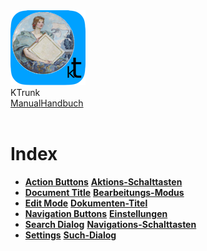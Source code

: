 <div class="logoRow">
  <div class="logoColumn logoColumnLeft">
    <img src="./../logo120.png">
  </div>
  <div class="logoColumn logoColumnRight">
    <div class="vCentered">
      <div class="logoTitle">KTrunk</div>
      <div class="logoTitle"><a href="./../Manual.html"><span class="en">Manual</span><span class="de">Handbuch</span></a></div>
      <div class="logoDescription" style="text-align: right;">&nbsp;</div>
    </div>
  </div>
</div>
<h1>
  Index
</h1>
<ul>
  <li>
    <span class="en"><b><a href="ActionButtons.html">Action Buttons</a></b></span>
    <span class="de"><b><a href="ActionButtons.html">Aktions-Schalttasten</a></b></span>
  </li>
  <li>
    <span class="en"><b><a href="DocumentTitle.html">Document Title</a></b></span>
    <span class="de"><b><a href="EditMode.html">Bearbeitungs-Modus</a></b></span>
    
  </li>
  <li>
    <span class="en"><b><a href="EditMode.html">Edit Mode</a></b></span>
    <span class="de"><b><a href="DocumentTitle.html">Dokumenten-Titel</a></b></span>
    
  </li>
  <li>
    <span class="en"><b><a href="NavigationButtons.html">Navigation Buttons</a></b></span>
    <span class="de"><b><a href="Settings.html">Einstellungen</a></b></span>
  </li>
  <li>
    <span class="en"><b><a href="SearchDialog.html">Search Dialog</a></b></span>
  <span class="de"><b><a href="NavigationButtons.html">Navigations-Schalttasten</a></b></span>
  </li>
  <li>
    <span class="en"><b><a href="Settings.html">Settings</a></b></span>
    <span class="de"><b><a href="SearchDialog.html">Such-Dialog</a></b></span>
  </li>
</ul>
